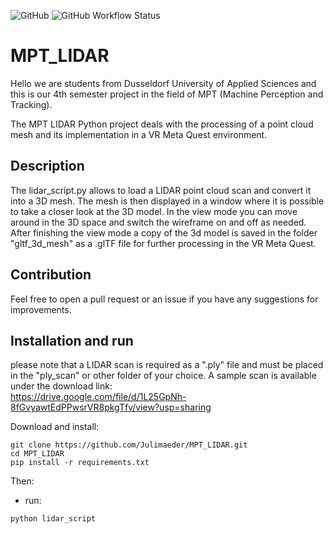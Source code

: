 ![GitHub](https://img.shields.io/github/license/till-teb/expenses-management-tool)
![GitHub Workflow Status](https://img.shields.io/github/actions/workflow/status/till-teb/expenses-management-tool/main.yml)

# MPT_LIDAR

Hello we are students from Dusseldorf University of Applied Sciences and this is our 4th semester project in the field of MPT (Machine Perception and Tracking).

The MPT LIDAR Python project deals with the processing of a point cloud mesh and its implementation in a VR Meta Quest environment.

## Description
The lidar_script.py allows to load a LIDAR point cloud scan and convert it into a 3D mesh. 
The mesh is then displayed in a window where it is possible to take a closer look at the 3D model. 
In the view mode you can move around in the 3D space and switch the wireframe on and off as needed. 
After finishing the view mode a copy of the 3d model is saved in the folder "gltf_3d_mesh" as a .glTF file for further processing in the VR Meta Quest.

## Contribution
Feel free to open a pull request or an issue if you have any suggestions for improvements.

## Installation and run
please note that a LIDAR scan is required as a ".ply" file and must be placed in the "ply_scan" or other folder of your choice.
A sample scan is available under the download link:  
https://drive.google.com/file/d/1L25GpNh-8fGvyawtEdPPwsrVR8pkgTfv/view?usp=sharing 

Download and install:   
```
git clone https://github.com/Julimaeder/MPT_LIDAR.git  
cd MPT_LIDAR  
pip install -r requirements.txt    
```

Then:   
- run:   
```
python lidar_script
```
